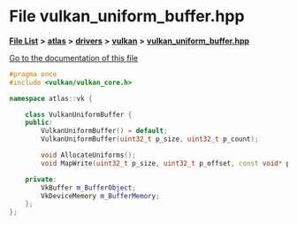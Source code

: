 

# File vulkan\_uniform\_buffer.hpp

[**File List**](files.md) **>** [**atlas**](dir_1e6ffef027cfcf7ded3287660b505c9f.md) **>** [**drivers**](dir_1605561db8076fbb4262fa758aa3edc0.md) **>** [**vulkan**](dir_d1501d70e56e021a40f9d93dd0e2ca19.md) **>** [**vulkan\_uniform\_buffer.hpp**](vulkan__uniform__buffer_8hpp.md)

[Go to the documentation of this file](vulkan__uniform__buffer_8hpp.md)


```C++
#pragma once
#include <vulkan/vulkan_core.h>

namespace atlas::vk {

    class VulkanUniformBuffer {
    public:
        VulkanUniformBuffer() = default;
        VulkanUniformBuffer(uint32_t p_size, uint32_t p_count);

        void AllocateUniforms();
        void MapWrite(uint32_t p_size, uint32_t p_offset, const void* p_src);

    private:
        VkBuffer m_BufferObject;
        VkDeviceMemory m_BufferMemory;
    };
};
```


